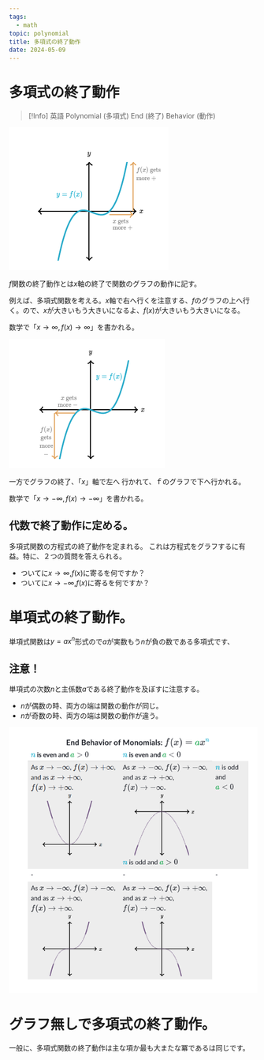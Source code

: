 ```yaml
---
tags:
  - math
topic: polynomial
title: 多項式の終了動作
date: 2024-05-09
---
```


# 多項式の終了動作

> [!Info] 英語
> Polynomial (多項式) End (終了) Behavior (動作)

![多項式の終了動作-1.png](多項式の終了動作-1.png)

$f$関数の終了動作とは$x$軸の終了で関数のグラフの動作に記す。

例えば、多項式関数を考える。$x$軸で右へ行くを注意する、$f$のグラフの上へ行く。ので、$x$が大きいもう大きいになるよ、$f(x)$が大きいもう大きいになる。

数学で「$x\rightarrow\infty,f(x)\rightarrow\infty$」を書かれる。

![多項式の終了動作-2.png](多項式の終了動作-2.png)

一方でグラフの終了、「$x$」軸で左へ 行かれて、ｆのグラフで下へ行かれる。

数学で「$x\rightarrow-\infty,f(x)\rightarrow-\infty$」を書かれる。

## 代数で終了動作に定める。

多項式関数の方程式の終了動作を定まれる。
これは方程式をグラフするに有益。特に、２つの質問を答えられる。

- ついてに$x\rightarrow\infty$,$f(x)$に寄るを何ですか？
- ついてに$x\rightarrow-\infty$,$f(x)$に寄るを何ですか？

# 単項式の終了動作。

単項式関数は$y=ax^n$形式ので$a$が実数もう$n$が負の数である多項式です、

## 注意！

単項式の次数$n$と主係数$a$である終了動作を及ぼすに注意する。

- $n$が偶数の時、両方の端は関数の動作が同じ。
- $n$が奇数の時、両方の端は関数の動作が違う。

![多項式の終了動作-3.png](多項式の終了動作-3.png)

# グラフ無しで多項式の終了動作。

一般に、多項式関数の終了動作は主な項か最も大またな冪であるは同じです。
